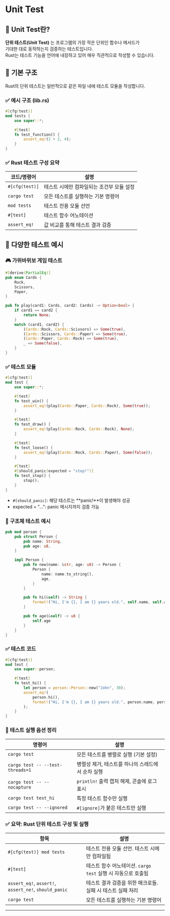 # Unit Test

## 🧪 Unit Test란?
**단위 테스트(Unit Test)** 는 프로그램의 가장 작은 단위인 함수나 메서드가  
기대한 대로 동작하는지 검증하는 테스트입니다.  
Rust는 테스트 기능을 언어에 내장하고 있어 매우 직관적으로 작성할 수 있습니다.  

## 🧠 기본 구조
Rust의 단위 테스트는 일반적으로 같은 파일 내에 테스트 모듈을 작성합니다.

### ✅ 예시 구조 (lib.rs)
```rust
#[cfg(test)]
mod tests {
    use super::*;

    #[test]
    fn test_function() {
        assert_eq!(2 + 2, 4);
    }
}
```

### ✅ Rust 테스트 구성 요약

| 코드/명령어           | 설명                                      |
|------------------------|-------------------------------------------|
| `#[cfg(test)]`         | 테스트 시에만 컴파일되는 조건부 모듈 설정       |
| `cargo test`           | 모든 테스트를 실행하는 기본 명령어             |
| `mod tests`            | 테스트 전용 모듈 선언                         |
| `#[test]`              | 테스트 함수 어노테이션                        |
| `assert_eq!`           | 값 비교를 통해 테스트 결과 검증                |


## 🧩 다양한 테스트 예시
### 🎮 가위바위보 게임 테스트
```rust
#[derive(PartialEq)]
pub enum Cards {
    Rock,
    Scissors,
    Paper,
}

pub fn play(card1: Cards, card2: Cards) -> Option<bool> {
    if card1 == card2 {
        return None;
    }
    match (card1, card2) {
        (Cards::Rock, Cards::Scissors) => Some(true),
        (Cards::Scissors, Cards::Paper) => Some(true),
        (Cards::Paper, Cards::Rock) => Some(true),
        _ => Some(false),
    }
}
```

### ✅ 테스트 모듈
```rust
#[cfg(test)]
mod test {
    use super::*;

    #[test]
    fn test_win() {
        assert_eq!(play(Cards::Paper, Cards::Rock), Some(true));
    }

    #[test]
    fn test_draw() {
        assert_eq!(play(Cards::Rock, Cards::Rock), None);
    }

    #[test]
    fn test_loose() {
        assert_eq!(play(Cards::Rock, Cards::Paper), Some(false));
    }

    #[test]
    #[should_panic(expected = "stop!")]
    fn test_stop() {
        stop();
    }
}
```

- `#[should_panic]`: 해당 테스트는 **panic!**이 발생해야 성공
- expected = "...": panic 메시지까지 검증 가능

### 👤 구조체 테스트 예시
```rust
pub mod person {
    pub struct Person {
        pub name: String,
        pub age: u8,
    }

    impl Person {
        pub fn new(name: &str, age: u8) -> Person {
            Person {
                name: name.to_string(),
                age,
            }
        }

        pub fn hi(&self) -> String {
            format!("Hi, I'm {}, I am {} years old.", self.name, self.age)
        }

        pub fn age(&self) -> u8 {
            self.age
        }
    }
}
```

### ✅ 테스트 코드
```rust
#[cfg(test)]
mod test {
    use super::person;

    #[test]
    fn test_hi() {
        let person = person::Person::new("John", 30);
        assert_eq!(
            person.hi(),
            format!("Hi, I'm {}, I am {} years old.", person.name, person.age())
        );
    }
}
```


### 🧩 테스트 실행 옵션 정리
| 명령어                             | 설명                                      |
|------------------------------------|-------------------------------------------|
| `cargo test`                       | 모든 테스트를 병렬로 실행 (기본 설정)       |
| `cargo test -- --test-threads=1`   | 병렬성 제거, 테스트를 하나의 스레드에서 순차 실행 |
| `cargo test -- --nocapture`        | `println!` 출력 캡처 해제, 콘솔에 로그 표시     |
| `cargo test test_hi`               | 특정 테스트 함수만 실행                     |
| `cargo test -- --ignored`          | `#[ignore]`가 붙은 테스트만 실행             |



### ✅ 요약: Rust 단위 테스트 구성 및 실행
| 항목               | 설명                                                              |
|--------------------|-------------------------------------------------------------------|
| `#[cfg(test)] mod tests` | 테스트 전용 모듈 선언. 테스트 시에만 컴파일됨                         |
| `#[test]`          | 테스트 함수 어노테이션. `cargo test` 실행 시 자동으로 호출됨         |
| `assert_eq!`, `assert!`, `assert_ne!`, `should_panic` | 테스트 결과 검증을 위한 매크로들. 실패 시 테스트 실패 처리 |
| `cargo test`       | 모든 테스트를 실행하는 기본 명령어                                 |

---



